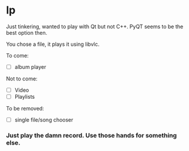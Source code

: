 # lp

Just tinkering, wanted to play with Qt but not C++. PyQT seems to be the best option then.

You chose a file, it plays it using libvlc. 

To come: 
- [ ] album player

Not to come:
- [ ] Video
- [ ] Playlists

To be removed:
- [ ] single file/song chooser

### Just play the damn record. Use those hands for something else.